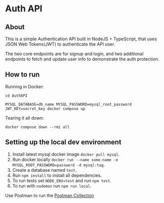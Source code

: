 # Auth API

## About

This is a simple Authentication API built in NodeJS + TypeScript, that uses JSON Web Tokens(JWT) to authenticate the API user.

The two core endpoints are for signup and login, and two additional endpoints to fetch and update user info to demonstrate the auth protection.


## How to run

Running in Docker:
```
cd AuthAPI
```
```
MYSQL_DATABASE=db_name MYSQL_PASSWORD=mysql_root_password JWT_KEY=secret_key docker compose up
```


Tearing it all down:
```
docker compose down --rmi all
```

## Setting up the local dev environment

1. Install latest mysql docker image `docker pull mysql`.
2. Run docker locally `docker run --name some-name -e MYSQL_ROOT_PASSWORD=password -d mysql:tag`.
3. Create a database named `test`.
4. Run `npm install` to install all dependencies.
5. To run tests set `NODE_ENV=test` and run `npm test`.
6. To run with `nodemon` run `npm run local`.


Use Postman to run the [Postman Collection](./AuthAPI.postman_collection.json)